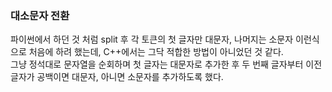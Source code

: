  ### 대소문자 전환
 파이썬에서 하던 것 처럼 split 후 각 토큰의 첫 글자만 대문자, 나머지는 소문자 이런식으로 처음에 하려 했는데, C++에서는 그닥 적합한 방법이 아니었던 것 같다.  
 그냥 정석대로 문자열을 순회하며 첫 글자는 대문자로 추가한 후 두 번째 글자부터 이전 글자가 공백이면 대문자, 아니면 소문자를 추가하도록 했다.
